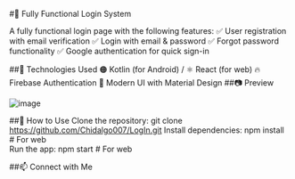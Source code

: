 #🔐 Fully Functional Login System

A fully functional login page with the following features:
✅ User registration with email verification
✅ Login with email & password
✅ Forgot password functionality
✅ Google authentication for quick sign-in

##🚀 Technologies Used
🟠 Kotlin (for Android) / ⚛️ React (for web)
🔥 Firebase Authentication
🎨 Modern UI with Material Design
##📷 Preview

![image](https://github.com/user-attachments/assets/30842977-7650-4523-be07-c19ea332868c)

##📌 How to Use
Clone the repository:
git clone https://github.com/Chidalgo007/LogIn.git
Install dependencies:
npm install  # For web  
Run the app:
npm start  # For web  

##📫 Connect with Me
